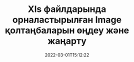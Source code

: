---
############################# Static ############################
layout: "auto-gen-signature"
date: 2022-03-01T15:12:22
draft: false
operation: Update
signaturetype: Image
fileformat: Xls
productName: .NET
lang: kk
productCode: net
otherformats: pdf doc docx docm dot dotm dotx odt ott rtf xls xlsx xlsm xlsb csv ods ots xltx xltm ppt pptx pps ppsx odp otp potx potm pptm ppsm
breadcrumb: Put Image signature on Xls for C#

############################# Head ############################
head_title: "Xls файлдарына орналастырылған Image қолтаңбаларын C# көмегімен жаңартыңыз."
head_description: "Қол қойылған Xls құжаттарында Image қолтаңбаларын жаңарту үшін қарапайым және түсінуге оңай .NET кодын пайдаланыңыз."

############################# Header ############################
title: "Xls файлдарында орналастырылған Image қолтаңбаларын өңдеу және жаңарту"
description: ".NET үшін API Xls құжаттарында жаңартылатын Image қолтаңбаларының функционалдығын қамтамасыз етеді. Xls құжаттарыңыздағы электрондық қолтаңбаларды C# кодының бірнеше жолымен жылдам және оңай жаңартыңыз."
bg_image: "https://cms.admin.containerize.com/templates/aspose/App_Themes/V3/images/bg/header1.png"
bg_overlay: false
button:
    enable: true

############################# SubMenu ############################
submenu:
    enable: true

    left:
        img_alt: "GroupDocs.Signature for .NET"
        image: "https://cms.admin.containerize.com/templates/groupdocs/images/product-logos/90x90-noborder/groupdocs-signature-net.png"
        product: "GroupDocs.Signature"
        platform: ".NET"



############################# About ############################
about:
    enable: true
    title: "GroupDocs.Signature for .NET API мүмкіндіктері туралы біліңіз"
    content: |
        [GroupDocs.Signature for .NET](https://products.groupdocs.com/signature/net/) API функциясы электрондық қолтаңбаларды пайдалану арқылы сұраныс құжаттар пішімінде өңдеуге арналған құралдардың кең таңдауын қамтиды. Мәтіндер, суреттер, цифрлық сертификаттар, штрих-кодтар, QR-кодтар, мөрлер немесе метадеректер сияқты электрондық қолтаңбалардың кең спектріне қолдау көрсетіледі. Тұтынушылар PDF файлдарында, MS Word құжаттарында, MS Excel жұмыс кітаптарында, MS PowerPoint презентацияларында, Adobe Photoshop файлдарында және әртүрлі кескін пішімдерінде цифрлық қолтаңбаларды қоса, жоя, өңдеу, тексеру немесе іздеуге болады. Көптеген пайдалы мүмкіндіктер мен параметрлер қол жетімді.
    

############################# Steps ############################
steps:
    enable: true
    title_left: "Xls құжатындағы Image қолтаңбаларын қалай өзгертуге болады"
    content_left: |
        [GroupDocs.Signature for .NET](https://products.groupdocs.com/signature/net/) Xls құжаттарында орналастырылған Image қолтаңбаларын жаңарту сияқты пайдалы мүмкіндіктерді қамтиды. Бұл қосымша кодсыз қолтаңба мүмкіндіктерін өзгертуге мүмкіндік береді.
        
        * Бастау үшін жаңартылуы тиіс құжатқа конструктор параметрінің жолы ретінде өтетін Signature нысанын жасаңыз.
        * Содан кейін сәйкес нақты қолтаңба нысанын жасаңыз және оның идентификаторын және өзгерту қажет сипаттарын орнатыңыз.
        * Соңында, белгілі бір қолтаңба нысанын өткізу арқылы Signature's Update әдісін шақырыңыз.
        * Нәтижелерді жаңартуды хабарлау үшін өңдеңіз.

    title_right: "Жүйе талаптары"
    content_right: |
        GroupDocs.Signature for .NET барлық негізгі платформалар мен операциялық жүйелерде қолдау көрсетеді. Төмендегі кодты орындамас бұрын, жүйеде келесі алғышарттар орнатылғанына көз жеткізіңіз.

        * Операциялық жүйелер: Microsoft Windows, Linux, MacOS
        * Әзірлеу орталары: Microsoft Visual Studio, Xamarin, MonoDevelop
        * Frameworks: .NET Framework, .NET Standard, .NET Core, Mono
        * GroupDocs.Signature for .NET соңғы нұсқасын [Nuget](https://www.nuget.org/packages/groupdocs.signature) ішінен жүктеп алыңыз.
         
    code: |
        ```csharp    
                
        // Set up input Xls file
        string filePath = "input.xls";

        // Instantiate Signature for input file
        using (GroupDocs.Signature.Signature signature = new GroupDocs.Signature.Signature(filePath))
        {
                // Id of signature which is supposed to be updated
                // such Id might be got as a result of search operation
                string id = "ff988ab1-7403-4c8d-8db7-f2a56b9f8530";

                // provide signature features to update
                // set up particular signature id
                ImageSignature signatureToUpdate = new ImageSignature(id)
                {
                    // specify signature width
                    Width = 170,
                    // specify signature height
                    Height = 250,
                    // set left position
                    Left = 10,
                    // set top position
                    Top = 10
                };

                // update signature
                bool updateResult = signature.Update(signatureToUpdate);

                // process updation result
                if (updateResult)
                {
                    Console.WriteLine("Signature was updated successfully!");
                }
        }
        ```

############################# Demos ############################
demos:
    enable: true
    title: "Құжат беттеріндегі Image қолтаңбаларын жаңарту - Live demo"
    content: |
       Дәл қазір [GroupDocs.Signature қолданбасы](https://products.groupdocs.app/signature/family) веб-сайтына кіру арқылы Xls құжатының әртүрлі электрондық қолтаңбаларын өңдеңіз.          

############################# More Formats ############################
more_formats:
    enable: true
    title: "Image қолтаңбаларын C# арқылы жаңартыңыз"
    content: |
        "Әр түрлі құжат форматтарында орналастырылған цифрлық қолтаңбаларды өңдеу. Қолтаңбалар деректерін қосымша кодсыз жаңартыңыз."
    format: 
       
       
back_to_top:
    enable: true
---